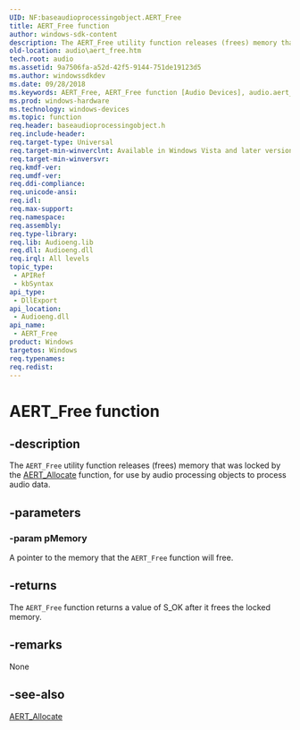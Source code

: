 ```yaml
---
UID: NF:baseaudioprocessingobject.AERT_Free
title: AERT_Free function
author: windows-sdk-content
description: The AERT_Free utility function releases (frees) memory that was locked by the AERT_Allocate function, for use by audio processing objects to process audio data.
old-location: audio\aert_free.htm
tech.root: audio
ms.assetid: 9a7506fa-a52d-42f5-9144-751de19123d5
ms.author: windowssdkdev
ms.date: 09/28/2018
ms.keywords: AERT_Free, AERT_Free function [Audio Devices], audio.aert_free, audio_syseffects_r_d23cc22f-79bc-4772-90bb-edb1c3afa9a7.xml, baseaudioprocessingobject/AERT_Free
ms.prod: windows-hardware
ms.technology: windows-devices
ms.topic: function
req.header: baseaudioprocessingobject.h
req.include-header: 
req.target-type: Universal
req.target-min-winverclnt: Available in Windows Vista and later versions of the Windows operating system,
req.target-min-winversvr: 
req.kmdf-ver: 
req.umdf-ver: 
req.ddi-compliance: 
req.unicode-ansi: 
req.idl: 
req.max-support: 
req.namespace: 
req.assembly: 
req.type-library: 
req.lib: Audioeng.lib
req.dll: Audioeng.dll
req.irql: All levels
topic_type:
 - APIRef
 - kbSyntax
api_type:
 - DllExport
api_location:
 - Audioeng.dll
api_name:
 - AERT_Free
product: Windows
targetos: Windows
req.typenames: 
req.redist: 
---
```


# AERT_Free function


## -description


The <code>AERT_Free</code> utility function releases (frees) memory that was locked by the <a href="https://msdn.microsoft.com/en-us/library/Ff536175(v=VS.85).aspx">AERT_Allocate</a> function, for use by audio processing objects to process audio data.


## -parameters




### -param pMemory

A pointer to the memory that the <code>AERT_Free</code> function will free.


## -returns



The <code>AERT_Free</code> function returns a value of S_OK after it frees the locked memory.




## -remarks



None




## -see-also




<a href="https://msdn.microsoft.com/en-us/library/Ff536175(v=VS.85).aspx">AERT_Allocate</a>
 

 

